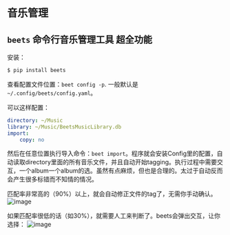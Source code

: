 # `音乐管理`

## `beets` 命令行音乐管理工具 超全功能

安装：
```sh
$ pip install beets
```

查看配置文件位置：`beet config -p`. 一般默认是`~/.config/beets/config.yaml`。

可以这样配置：
```yml
directory: ~/Music
library: ~/Music/BeetsMusicLibrary.db
import:
    copy: no
```

然后在任意位置执行导入命令：`beet import`。程序就会安装Config里的配置，自动读取directory里面的所有音乐文件，并且自动开始tagging。执行过程中需要交互，一个album一个album的选。虽然有点麻烦，但也是合理的。太过于自动反而会产生很多标错而不知情的情况。

匹配率非常高的（90%）以上，就会自动修正文件的tag了，无需你手动确认。
![image](https://user-images.githubusercontent.com/14041622/47626008-ca796a00-db63-11e8-9af4-6ad8bdce3e72.png)

如果匹配率很低的话（如30%），就需要人工来判断了。beets会弹出交互，让你选择：
![image](https://user-images.githubusercontent.com/14041622/47626055-15937d00-db64-11e8-9b48-2b6cda5a734b.png)

